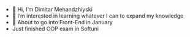 - 👋 Hi, I’m Dimitar Mehandzhiyski
- 👀 I’m interested in learning whatever I can to expand my knowledge
- 🌱 About to go into Front-End in January
- Just finished OOP exam in Softuni
<!---
DimitarMhnd/DimitarMhnd is a ✨ special ✨ repository because its `README.md` (this file) appears on your GitHub profile.
You can click the Preview link to take a look at your changes.
--->
